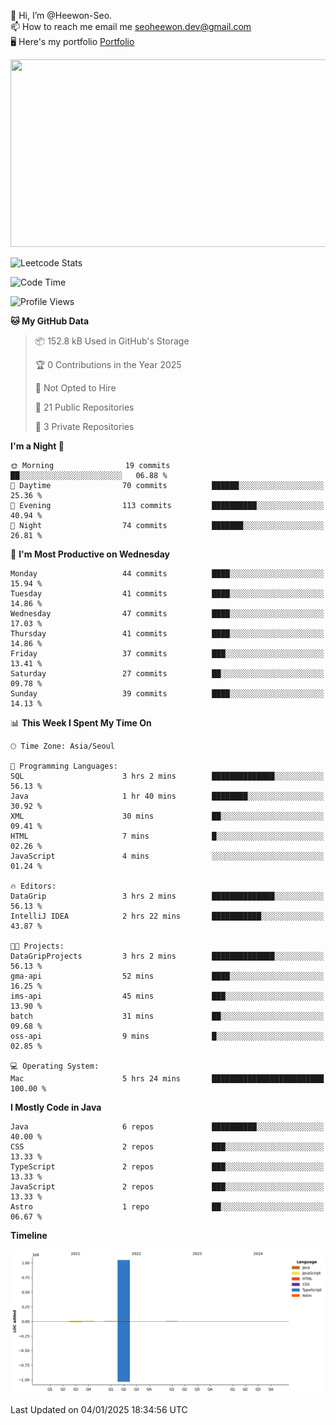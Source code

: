 👋 Hi, I’m @Heewon-Seo.  
📫 How to reach me email me seoheewon.dev@gmail.com   
🖥 Here's my portfolio [Portfolio](https://haileynotes.notion.site/HEEWON-SEO-f98fe97412ee4a6a94fd24fe6832f84c)

<a href="https://github.com/devxb/gitanimals">
<img
  src="https://render.gitanimals.org/farms/Heewon-Seo"
  width="600"
  height="300"
/>
</a>

![Leetcode Stats](https://leetcode.card.workers.dev/?username=Heewon-Seo)

 <!--START_SECTION:waka-->
![Code Time](http://img.shields.io/badge/Code%20Time-1%2C768%20hrs%2027%20mins-blue)

![Profile Views](http://img.shields.io/badge/Profile%20Views-0-blue)

**🐱 My GitHub Data** 

> 📦 152.8 kB Used in GitHub's Storage 
 > 
> 🏆 0 Contributions in the Year 2025
 > 
> 🚫 Not Opted to Hire
 > 
> 📜 21 Public Repositories 
 > 
> 🔑 3 Private Repositories 
 > 
**I'm a Night 🦉** 

```text
🌞 Morning                19 commits          ██░░░░░░░░░░░░░░░░░░░░░░░   06.88 % 
🌆 Daytime                70 commits          ██████░░░░░░░░░░░░░░░░░░░   25.36 % 
🌃 Evening                113 commits         ██████████░░░░░░░░░░░░░░░   40.94 % 
🌙 Night                  74 commits          ███████░░░░░░░░░░░░░░░░░░   26.81 % 
```
📅 **I'm Most Productive on Wednesday** 

```text
Monday                   44 commits          ████░░░░░░░░░░░░░░░░░░░░░   15.94 % 
Tuesday                  41 commits          ████░░░░░░░░░░░░░░░░░░░░░   14.86 % 
Wednesday                47 commits          ████░░░░░░░░░░░░░░░░░░░░░   17.03 % 
Thursday                 41 commits          ████░░░░░░░░░░░░░░░░░░░░░   14.86 % 
Friday                   37 commits          ███░░░░░░░░░░░░░░░░░░░░░░   13.41 % 
Saturday                 27 commits          ██░░░░░░░░░░░░░░░░░░░░░░░   09.78 % 
Sunday                   39 commits          ████░░░░░░░░░░░░░░░░░░░░░   14.13 % 
```


📊 **This Week I Spent My Time On** 

```text
🕑︎ Time Zone: Asia/Seoul

💬 Programming Languages: 
SQL                      3 hrs 2 mins        ██████████████░░░░░░░░░░░   56.13 % 
Java                     1 hr 40 mins        ████████░░░░░░░░░░░░░░░░░   30.92 % 
XML                      30 mins             ██░░░░░░░░░░░░░░░░░░░░░░░   09.41 % 
HTML                     7 mins              █░░░░░░░░░░░░░░░░░░░░░░░░   02.26 % 
JavaScript               4 mins              ░░░░░░░░░░░░░░░░░░░░░░░░░   01.24 % 

🔥 Editors: 
DataGrip                 3 hrs 2 mins        ██████████████░░░░░░░░░░░   56.13 % 
IntelliJ IDEA            2 hrs 22 mins       ███████████░░░░░░░░░░░░░░   43.87 % 

🐱‍💻 Projects: 
DataGripProjects         3 hrs 2 mins        ██████████████░░░░░░░░░░░   56.13 % 
gma-api                  52 mins             ████░░░░░░░░░░░░░░░░░░░░░   16.25 % 
ims-api                  45 mins             ███░░░░░░░░░░░░░░░░░░░░░░   13.90 % 
batch                    31 mins             ██░░░░░░░░░░░░░░░░░░░░░░░   09.68 % 
oss-api                  9 mins              █░░░░░░░░░░░░░░░░░░░░░░░░   02.85 % 

💻 Operating System: 
Mac                      5 hrs 24 mins       █████████████████████████   100.00 % 
```

**I Mostly Code in Java** 

```text
Java                     6 repos             ██████████░░░░░░░░░░░░░░░   40.00 % 
CSS                      2 repos             ███░░░░░░░░░░░░░░░░░░░░░░   13.33 % 
TypeScript               2 repos             ███░░░░░░░░░░░░░░░░░░░░░░   13.33 % 
JavaScript               2 repos             ███░░░░░░░░░░░░░░░░░░░░░░   13.33 % 
Astro                    1 repo              ██░░░░░░░░░░░░░░░░░░░░░░░   06.67 % 
```



**Timeline**

![Lines of Code chart](https://raw.githubusercontent.com/Heewon-Seo/Heewon-Seo/main/assets/bar_graph.png)


 Last Updated on 04/01/2025 18:34:56 UTC
<!--END_SECTION:waka-->

